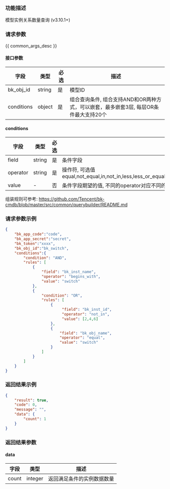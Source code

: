 ### 功能描述

模型实例关系数量查询 (v3.10.1+)

### 请求参数

{{ common_args_desc }}

#### 接口参数

|    字段    |  类型  | 必选 | 描述                                                                                  |
|------------|--------|------|---------------------------------------------------------------------------------------|
| bk_obj_id  | string |  是  | 模型ID                                                                                |
| conditions | object |  是  | 组合查询条件,  组合支持AND和OR两种方式，可以嵌套，最多嵌套3层, 每层OR条件最大支持20个 |

#### conditions

|   字段   |  类型  | 必选 |  描述                                                                                                    |
|----------|--------|------|----------------------------------------------------------------------------------------------------------|
| field    | string |  是  | 条件字段                                                                                                 |
| operator | string |  是  | 操作符, 可选值 equal,not_equal,in,not_in,less,less_or_equal,greater,greater_or_equal,between,not_between |
| value    |   -    |  否  | 条件字段期望的值, 不同的operator对应不同的value格式, 数组类型值最大支持500个元素                         |

组装规则可参考: https://github.com/Tencent/bk-cmdb/blob/master/src/common/querybuilder/README.md

### 请求参数示例

```json
{
    "bk_app_code":"code",
    "bk_app_secret":"secret",
    "bk_token":"xxxx",
    "bk_obj_id":"bk_switch",
    "conditions":{
        "condition": "AND",
        "rules": [
            {
                "field": "bk_inst_name",
                "operator": "begins_with",
                "value": "switch"
            },
            {
                "condition": "OR",
                "rules": [
                    {
                         "field": "bk_inst_id",
                         "operator": "not_in",
                         "value": [2,4,6]
                    },
                    {
                        "field": "bk_obj_name",
                        "operator": "equal",
                        "value": "switch"
                    }
                ]
            }
        ]
    }
}
```

### 返回结果示例

```json
{
    "result": true,
    "code": 0,
    "message": "",
    "data": {
        "count": 1
    }
}
```

### 返回结果参数

#### data

| 字段  |   类型  | 描述                       |
|-------|---------|----------------------------|
| count | integer | 返回满足条件的实例数据数量 |
